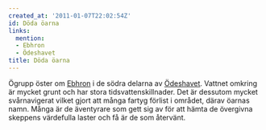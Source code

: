```yaml
---
created_at: '2011-01-07T22:02:54Z'
id: Döda öarna
links:
  mention:
  - Ebhron
  - Ödeshavet
title: Döda öarna
---
```


Ögrupp öster om [Ebhron] i de södra delarna av [Ödeshavet]. Vattnet omkring är mycket grunt och har
stora tidsvattenskillnader. Det är dessutom mycket svårnavigerat vilket gjort att många fartyg
förlist i området, därav öarnas namn. Många är de äventyrare som gett sig av för att hämta de
övergivna skeppens värdefulla laster och få är de som återvänt.

  [Ebhron]: Ebhron
  [Ödeshavet]: Ödeshavet